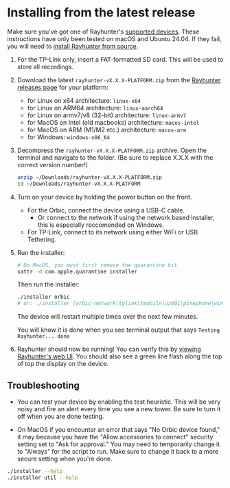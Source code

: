# Installing from the latest release

Make sure you've got one of Rayhunter's [supported devices](./supported-devices.md). These instructions have only been tested on macOS and Ubuntu 24.04. If they fail, you will need to [install Rayhunter from source](./installing-from-source.md).

1. For the TP-Link only, insert a FAT-formatted SD card. This will be used to store all recordings.
2. Download the latest `rayhunter-vX.X.X-PLATFORM.zip` from the [Rayhunter releases page](https://github.com/EFForg/rayhunter/releases) for your platform:
    - for Linux on x64 architecture: `linux-x64`
    - for Linux on ARM64 architecture: `linux-aarch64`
    - for Linux on armv7/v8 (32-bit) architecture: `linux-armv7`
    - for MacOS on Intel (old macbooks) architecture: `macos-intel`
    - for MacOS on ARM (M1/M2 etc.) architecture: `macos-arm`
    - for Windows: `windows-x86_64`

3. Decompress the `rayhunter-vX.X.X-PLATFORM.zip` archive. Open the terminal and navigate to the folder. (Be sure to replace X.X.X with the correct version number!)

    ```bash
    unzip ~/Downloads/rayhunter-vX.X.X-PLATFORM.zip
    cd ~/Downloads/rayhunter-vX.X.X-PLATFORM
    ```

4. Turn on your device by holding the power button on the front.

   * For the Orbic, connect the device using a USB-C cable.
     * Or connect to the network if using the network based installer, this is especially reccomended on Windows.
   * For TP-Link, connect to its network using either WiFi or USB Tethering.

5. Run the installer:

    ```bash
    # On MacOS, you must first remove the quarantine bit
    xattr -d com.apple.quarantine installer
    ```
    Then run the installer:
    ```bash
    ./installer orbic
    # or: ./installer [orbic-network|tplink|tmobile|uz801|pinephone|wingtech]
    ```

    The device will restart multiple times over the next few minutes.

    You will know it is done when you see terminal output that says `Testing Rayhunter... done`

6. Rayhunter should now be running! You can verify this by [viewing Rayhunter's web UI](./using-rayhunter.md). You should also see a green line flash along the top of top the display on the device.

## Troubleshooting

* You can test your device by enabling the test heuristic. This will be very noisy and fire an alert every time you see a new tower. Be sure to turn it off when you are done testing.  

* On MacOS if you encounter an error that says "No Orbic device found," it may because you have the "Allow accessories to connect" security setting set to "Ask for approval." You may need to temporarily change it to "Always" for the script to run. Make sure to change it back to a more secure setting when you're done.

```bash
./installer --help
./installer util --help
```
